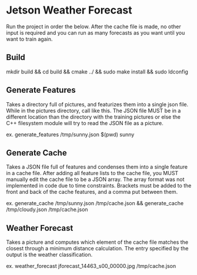 # Jetson Weather Forecast

Run the project in order the below. After the cache file is made, no other input is required and you can run as many forecasts as you want until you want to train again.

## Build
mkdir build && cd build && cmake ../ && sudo make install && sudo ldconfig

## Generate Features
Takes a directory full of pictures, and featurizes them into a single json file. While in the pictures directory, call like this. The JSON file MUST be in a different location than the directory with the training pictures or else the C++ filesystem module will try to read the JSON file as a picture.

ex. generate_features /tmp/sunny.json $(pwd) sunny

## Generate Cache
Takes a JSON file full of features and condenses them into a single feature in a cache file. After adding all feature lists to the cache file, you MUST manually edit the cache file to be a JSON array. The array format was not implemented in code due to time constraints. Brackets must be added to the front and back of the cache features, and a comma put between them.

ex. generate_cache /tmp/sunny.json /tmp/cache.json && generate_cache /tmp/cloudy.json /tmp/cache.json

## Weather Forecast
Takes a picture and computes which element of the cache file matches the closest through a minimum distance calculation. The entry specified by the output is the weather classification.

ex. weather_forecast jforecast_14463_s00_00000.jpg /tmp/cache.json
